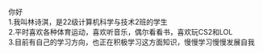 你好  
1.我叫林诗淇，是22级计算机科学与技术2班的学生  
2.平时喜欢各种体育运动，喜欢听音乐，偶尔看看书，喜欢玩CS2和LOL  
3.目前有自己的学习方向，也正在积极学习这方面知识，慢慢学习慢慢发展自我  

